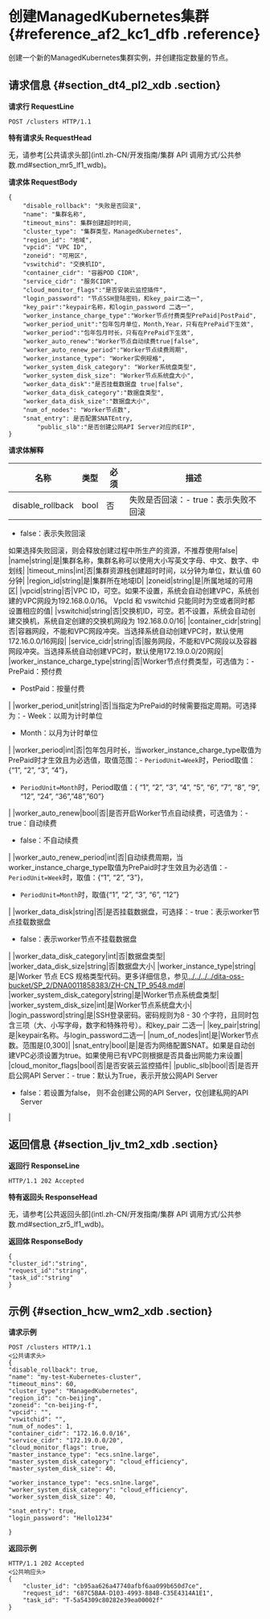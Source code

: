 # 创建ManagedKubernetes集群 {#reference_af2_kc1_dfb .reference}

创建一个新的ManagedKubernetes集群实例，并创建指定数量的节点。

## 请求信息 {#section_dt4_pl2_xdb .section}

**请求行 RequestLine**

```
POST /clusters HTTP/1.1 
```

**特有请求头 RequestHead**

无，请参考[公共请求头部](intl.zh-CN/开发指南/集群 API 调用方式/公共参数.md#section_mr5_lf1_wdb)。

**请求体 RequestBody**

```
{
	"disable_rollback": "失败是否回滚",
	"name": "集群名称",
	"timeout_mins": 集群创建超时时间,
	"cluster_type": "集群类型，ManagedKubernetes",
	"region_id": "地域",
	"vpcid": "VPC ID",
	"zoneid": "可用区",
	"vswitchid": "交换机ID",	
	"container_cidr": "容器POD CIDR",
	"service_cidr": "服务CIDR",
	"cloud_monitor_flags":"是否安装云监控插件",
	"login_password": "节点SSH登陆密码，和key_pair二选一",
	"key_pair":"keypair名称，和login_password 二选一",
	"worker_instance_charge_type":"Worker节点付费类型PrePaid|PostPaid",
	"worker_period_unit":"包年包月单位，Month,Year，只有在PrePaid下生效",
	"worker_period":"包年包月时长，只有在PrePaid下生效",
	"worker_auto_renew":"Worker节点自动续费true|false",
	"worker_auto_renew_period":"Worker节点续费周期",
	"worker_instance_type": "Worker实例规格",
	"worker_system_disk_category": "Worker系统盘类型",
	"worker_system_disk_size": "Worker节点系统盘大小",
	"worker_data_disk":"是否挂载数据盘 true|false",
	"worker_data_disk_category":"数据盘类型",
	"worker_data_disk_size":"数据盘大小",
	"num_of_nodes": "Worker节点数",
	"snat_entry": 是否配置SNATEntry,
        "public_slb":"是否创建公网API Server对应的EIP",
}
```

**请求体解释**

|名称|类型|必须|描述|
|--|--|--|--|
|disable\_rollback|bool|否|失败是否回滚：-   true：表示失败不回滚
-   false：表示失败回滚

如果选择失败回滚，则会释放创建过程中所生产的资源，不推荐使用false|
|name|string|是|集群名称，集群名称可以使用大小写英文字母、中文、数字、中划线|
|timeout\_mins|int|否|集群资源栈创建超时时间，以分钟为单位，默认值 60分钟|
|region\_id|string|是|集群所在地域ID|
|zoneid|string|是|所属地域的可用区|
|vpcid|string|否|VPC ID，可空。如果不设置，系统会自动创建VPC，系统创建的VPC网段为192.168.0.0/16。 VpcId 和 vswitchid 只能同时为空或者同时都设置相应的值|
|vswitchid|string|否|交换机ID，可空。若不设置，系统会自动创建交换机，系统自定创建的交换机网段为 192.168.0.0/16|
|container\_cidr|string|否|容器网段，不能和VPC网段冲突。当选择系统自动创建VPC时，默认使用172.16.0.0/16网段|
|service\_cidr|string|否|服务网段，不能和VPC网段以及容器网段冲突。当选择系统自动创建VPC时，默认使用172.19.0.0/20网段|
|worker\_instance\_charge\_type|string|否|Worker节点付费类型，可选值为：-   PrePaid：预付费
-   PostPaid：按量付费

|
|worker\_period\_unit|string|否|当指定为PrePaid的时候需要指定周期。可选择为：-   Week：以周为计时单位
-   Month：以月为计时单位

|
|worker\_period|int|否|包年包月时长，当worker\_instance\_charge\_type取值为PrePaid时才生效且为必选值，取值范围：-   `PeriodUnit=Week`时，Period取值：\{“1”, “2”, “3”, “4”\}，
-   `PeriodUnit=Month`时，Period取值：\{ “1”, “2”, “3”, “4”, “5”, “6”, “7”, “8”, “9”, “12”, “24”, “36”,”48”,”60”\}

|
|worker\_auto\_renew|bool|否|是否开启Worker节点自动续费，可选值为：-   true：自动续费
-   false：不自动续费

|
|worker\_auto\_renew\_period|int|否|自动续费周期，当worker\_instance\_charge\_type取值为PrePaid时才生效且为必选值：-   `PeriodUnit=Week`时，取值：\{“1”, “2”, “3”\}，
-   `PeriodUnit=Month`时，取值\{“1”, “2”, “3”, “6”, “12”\}

|
|worker\_data\_disk|string|否|是否挂载数据盘，可选择：-   true：表示worker节点挂载数据盘
-   false：表示worker节点不挂载数据盘

|
|worker\_data\_disk\_category|int|否|数据盘类型|
|worker\_data\_disk\_size|string|否|数据盘大小|
|worker\_instance\_type|string|是|Worker 节点 ECS 规格类型代码。更多详细信息，参见[../../../../dita-oss-bucket/SP\_2/DNA0011858383/ZH-CN\_TP\_9548.md\#](../../../../intl.zh-CN/实例/实例规格族.md#)|
|worker\_system\_disk\_category|string|是|Worker节点系统盘类型|
|worker\_system\_disk\_size|int|是|Worker节点系统盘大小|
|login\_password|string|是|SSH登录密码。密码规则为8 - 30 个字符，且同时包含三项（大、小写字母，数字和特殊符号）。和key\_pair 二选一|
|key\_pair|string|是|keypair名称。与login\_password二选一|
|num\_of\_nodes|int|是|Worker节点数。范围是\[0,300\]|
|snat\_entry|bool|是|是否为网络配置SNAT。如果是自动创建VPC必须设置为true。如果使用已有VPC则根据是否具备出网能力来设置|
|cloud\_monitor\_flags|bool|否|是否安装云监控插件|
|public\_slb|bool|否|是否开启公网API Server：-   true：默认为True，表示开放公网API Server
-   false：若设置为false， 则不会创建公网的API Server，仅创建私网的API Server

|

## 返回信息 {#section_ljv_tm2_xdb .section}

**返回行 ResponseLine**

```
HTTP/1.1 202 Accepted
```

**特有返回头 ResponseHead**

无，请参考[公共返回头部](intl.zh-CN/开发指南/集群 API 调用方式/公共参数.md#section_zr5_lf1_wdb)。

**返回体 ResponseBody**

```
{
"cluster_id":"string",
"request_id":"string",
"task_id":"string"
}
```

## 示例 {#section_hcw_wm2_xdb .section}

**请求示例**

```
POST /clusters HTTP/1.1
<公共请求头>
{
"disable_rollback": true,
"name": "my-test-Kubernetes-cluster",
"timeout_mins": 60,
"cluster_type": "ManagedKubernetes",
"region_id": "cn-beijing",
"zoneid": "cn-beijing-f",
"vpcid": "",
"vswitchid": "",
"num_of_nodes": 1,
"container_cidr": "172.16.0.0/16",
"service_cidr": "172.19.0.0/20",
"cloud_monitor_flags": true,
"master_instance_type": "ecs.sn1ne.large",
"master_system_disk_category": "cloud_efficiency",
"master_system_disk_size": 40,

"worker_instance_type": "ecs.sn1ne.large",
"worker_system_disk_category": "cloud_efficiency",
"worker_system_disk_size": 40,

"snat_entry": true,
"login_password": "Hello1234"

}
```

**返回示例**

```
HTTP/1.1 202 Accepted
<公共响应头>
{
    "cluster_id": "cb95aa626a47740afbf6aa099b650d7ce",
    "request_id": "687C5BAA-D103-4993-884B-C35E4314A1E1",
    "task_id": "T-5a54309c80282e39ea00002f"
}
```


